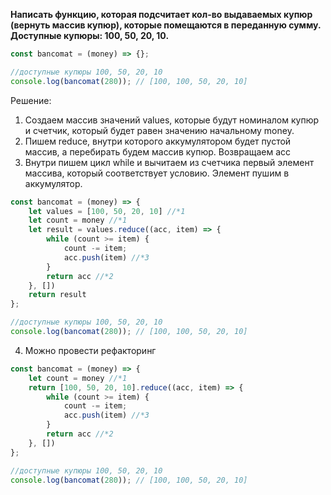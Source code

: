 **Написать функцию, которая подсчитает кол-во выдаваемых купюр (вернуть массив купюр), которые помещаются в переданную сумму. Доступные купюры: 100, 50, 20, 10.**

```javascript
const bancomat = (money) => {}; 

//доступные купюры 100, 50, 20, 10 
console.log(bancomat(280)); // [100, 100, 50, 20, 10]
```

Решение:
1. Создаем массив значений values, которые будут номиналом купюр и счетчик, который будет равен значению начальному money.
2. Пишем reduce, внутри которого аккумулятором будет пустой массив, а перебирать будем массив купюр. Возвращаем асс
3. Внутри пишем цикл while и вычитаем из счетчика первый элемент массива, который соответствует условию. Элемент пушим в аккумулятор.
```javascript
const bancomat = (money) => {
	let values = [100, 50, 20, 10] //*1
	let count = money //*1
	let result = values.reduce((acc, item) => { 
		while (count >= item) { 
			count -= item;
			acc.push(item) //*3
		}
		return acc //*2
	}, [])
	return result
};

//доступные купюры 100, 50, 20, 10
console.log(bancomat(280)); // [100, 100, 50, 20, 10]
```

4. Можно провести рефакторинг
```javascript
const bancomat = (money) => {
	let count = money //*1
	return [100, 50, 20, 10].reduce((acc, item) => { 
		while (count >= item) { 
			count -= item;
			acc.push(item) //*3
		}
		return acc //*2
	}, [])
};

//доступные купюры 100, 50, 20, 10
console.log(bancomat(280)); // [100, 100, 50, 20, 10]
```